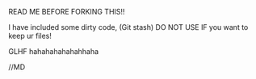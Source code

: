 READ ME BEFORE FORKING THIS!!

I have included some dirty code, (Git stash) DO NOT USE IF you want to keep ur files! 

GLHF hahahahahahahhaha


//MD

